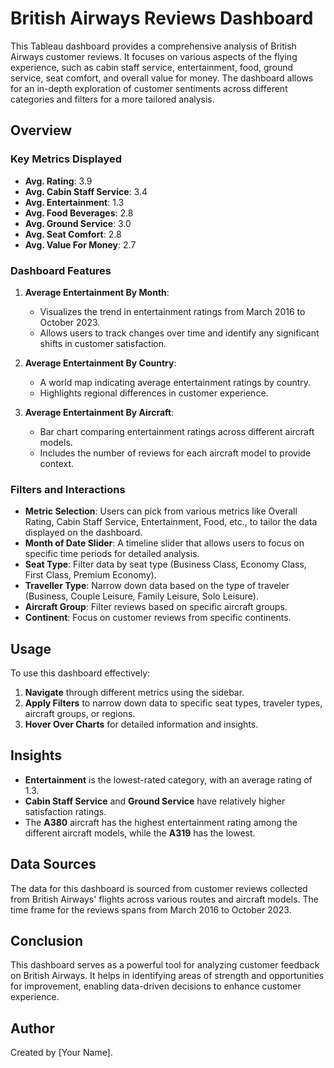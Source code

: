 
# British Airways Reviews Dashboard

This Tableau dashboard provides a comprehensive analysis of British Airways customer reviews. It focuses on various aspects of the flying experience, such as cabin staff service, entertainment, food, ground service, seat comfort, and overall value for money. The dashboard allows for an in-depth exploration of customer sentiments across different categories and filters for a more tailored analysis.

## Overview

### Key Metrics Displayed
- **Avg. Rating**: 3.9
- **Avg. Cabin Staff Service**: 3.4
- **Avg. Entertainment**: 1.3
- **Avg. Food Beverages**: 2.8
- **Avg. Ground Service**: 3.0
- **Avg. Seat Comfort**: 2.8
- **Avg. Value For Money**: 2.7

### Dashboard Features
1. **Average Entertainment By Month**:
   - Visualizes the trend in entertainment ratings from March 2016 to October 2023.
   - Allows users to track changes over time and identify any significant shifts in customer satisfaction.

2. **Average Entertainment By Country**:
   - A world map indicating average entertainment ratings by country.
   - Highlights regional differences in customer experience.

3. **Average Entertainment By Aircraft**:
   - Bar chart comparing entertainment ratings across different aircraft models.
   - Includes the number of reviews for each aircraft model to provide context.

### Filters and Interactions
- **Metric Selection**: Users can pick from various metrics like Overall Rating, Cabin Staff Service, Entertainment, Food, etc., to tailor the data displayed on the dashboard.
- **Month of Date Slider**: A timeline slider that allows users to focus on specific time periods for detailed analysis.
- **Seat Type**: Filter data by seat type (Business Class, Economy Class, First Class, Premium Economy).
- **Traveller Type**: Narrow down data based on the type of traveler (Business, Couple Leisure, Family Leisure, Solo Leisure).
- **Aircraft Group**: Filter reviews based on specific aircraft groups.
- **Continent**: Focus on customer reviews from specific continents.

## Usage

To use this dashboard effectively:
1. **Navigate** through different metrics using the sidebar.
2. **Apply Filters** to narrow down data to specific seat types, traveler types, aircraft groups, or regions.
3. **Hover Over Charts** for detailed information and insights.

## Insights

- **Entertainment** is the lowest-rated category, with an average rating of 1.3.
- **Cabin Staff Service** and **Ground Service** have relatively higher satisfaction ratings.
- The **A380** aircraft has the highest entertainment rating among the different aircraft models, while the **A319** has the lowest.

## Data Sources

The data for this dashboard is sourced from customer reviews collected from British Airways' flights across various routes and aircraft models. The time frame for the reviews spans from March 2016 to October 2023.

## Conclusion

This dashboard serves as a powerful tool for analyzing customer feedback on British Airways. It helps in identifying areas of strength and opportunities for improvement, enabling data-driven decisions to enhance customer experience.

## Author

Created by [Your Name].
